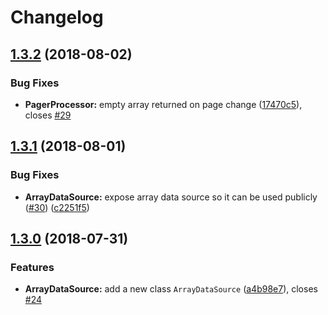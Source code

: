 # Changelog

## [1.3.2](https://github.com/Colonise/DataSource/compare/v1.3.1...v1.3.2) \(2018-08-02\)

### Bug Fixes

-   **PagerProcessor:** empty array returned on page change
    \([17470c5](https://github.com/Colonise/DataSource/commit/17470c5)\), closes
    [#29](https://github.com/Colonise/DataSource/issues/29)

## [1.3.1](https://github.com/Colonise/DataSource/compare/v1.3.0...v1.3.1) \(2018-08-01\)

### Bug Fixes

-   **ArrayDataSource:** expose array data source so it can be used publicly
    \([\#30](https://github.com/Colonise/DataSource/issues/30)\)
    \([c2251f5](https://github.com/Colonise/DataSource/commit/c2251f5)\)

## [1.3.0](https://github.com/Colonise/DataSource/compare/v1.2.0...v1.3.0) \(2018-07-31\)

### Features

-   **ArrayDataSource:** add a new class `ArrayDataSource`
    \([a4b98e7](https://github.com/Colonise/DataSource/commit/a4b98e7)\), closes
    [\#24](https://github.com/Colonise/DataSource/issues/24)
